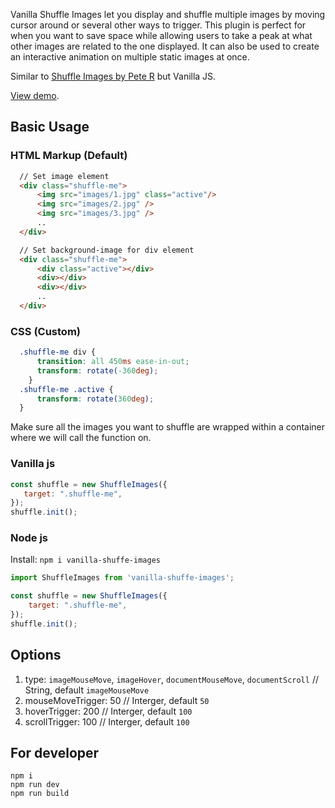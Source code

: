 Vanilla Shuffle Images let you display and shuffle multiple images by moving cursor around or several other ways to trigger. This plugin is perfect for when you want to save space while allowing users to take a peak at what other images are related to the one displayed. It can also be used to create an interactive animation on multiple static images at once.

Similar to [Shuffle Images by Pete R](https://github.com/peachananr/shuffle-images) but Vanilla JS.

[View demo](https://hoainam12k.github.io/vanilla-shuffe-images/dist/).

## Basic Usage

### HTML Markup (Default)

```html
  // Set image element
  <div class="shuffle-me">
      <img src="images/1.jpg" class="active"/>
      <img src="images/2.jpg" />
      <img src="images/3.jpg" />
      ..
  </div>
```
```html
  // Set background-image for div element
  <div class="shuffle-me">
      <div class="active"></div>
      <div></div>
      <div></div>
      ..
  </div>
```
### CSS (Custom)
```css
  .shuffle-me div {
      transition: all 450ms ease-in-out;
      transform: rotate(-360deg);
    }
  .shuffle-me .active {
      transform: rotate(360deg);
  }
```

Make sure all the images you want to shuffle are wrapped within a container where we will call the function on.

### Vanilla js

```js
const shuffle = new ShuffleImages({
   target: ".shuffle-me",
});
shuffle.init();
```

### Node js

Install: `npm i vanilla-shuffe-images`

```js
import ShuffleImages from 'vanilla-shuffe-images';

const shuffle = new ShuffleImages({
    target: ".shuffle-me",
});
shuffle.init();
```

## Options

1. type: `imageMouseMove`, `imageHover`, `documentMouseMove`, `documentScroll` 
// String, default `imageMouseMove`
2. mouseMoveTrigger:  50 // Interger, default `50`
3. hoverTrigger:  200 // Interger, default `100`
4. scrollTrigger:  100 // Interger, default `100`

## For developer

```
npm i
npm run dev
npm run build
```
